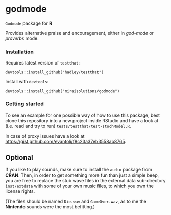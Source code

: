 # godmode
`Godmode` package for **R**

Provides alternative praise and encouragement, either in *god-mode* or *proverbs* mode.

### Installation
Requires latest version of `testthat`:

`devtools::install_github("hadley/testthat")`

Install with `devtools`:

`devtools::install_github("miraisolutions/godmode")`

### Getting started
To see an example for one possible way of how to use this package, best clone this repository into a new project inside RStudio and have a look at (i.e. read and try to run) `tests/testthat/test-stochModel.R`.

In case of proxy issues have a look at https://gist.github.com/evantoli/f8c23a37eb3558ab8765.

## Optional
If you like to play sounds, make sure to install the `audio` package from **CRAN**.
Then, in order to get something more fun than just a simple beep, you are free to replace the stub wave files in the external data sub-directory `inst/extdata` with some of your own music files, to which you own the license rights.

(The files should be named `Die.wav` and `GameOver.wav`, as to me the **Nintendo** sounds were the most befitting.)
